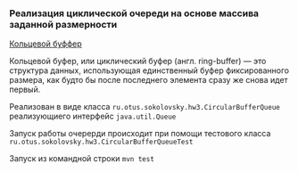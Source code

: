 ### Реализация циклической очереди на основе массива заданной размерности

[Кольцевой буффер](https://ru.wikipedia.org/wiki/%D0%9A%D0%BE%D0%BB%D1%8C%D1%86%D0%B5%D0%B2%D0%BE%D0%B9_%D0%B1%D1%83%D1%84%D0%B5%D1%80)

Кольцевой буфер, или циклический буфер (англ. ring-buffer) — это структура данных, использующая единственный буфер фиксированного размера, как будто бы после последнего элемента сразу же снова идет первый.

Реализован в виде класса `ru.otus.sokolovsky.hw3.CircularBufferQueue` реализующиего интерфейс `java.util.Queue`

Запуск работы очерерди происходит при помощи тестового класса `ru.otus.sokolovsky.hw3.CircularBufferQueueTest`

Запуск из командной строки `mvn test`
